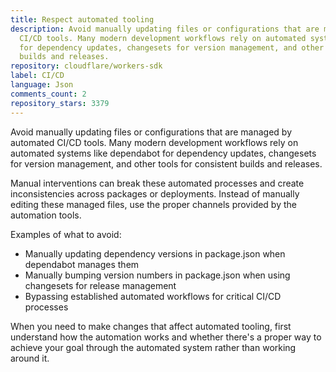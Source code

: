 ```yaml
---
title: Respect automated tooling
description: Avoid manually updating files or configurations that are managed by automated
  CI/CD tools. Many modern development workflows rely on automated systems like dependabot
  for dependency updates, changesets for version management, and other tools for consistent
  builds and releases.
repository: cloudflare/workers-sdk
label: CI/CD
language: Json
comments_count: 2
repository_stars: 3379
---
```


Avoid manually updating files or configurations that are managed by automated CI/CD tools. Many modern development workflows rely on automated systems like dependabot for dependency updates, changesets for version management, and other tools for consistent builds and releases.

Manual interventions can break these automated processes and create inconsistencies across packages or deployments. Instead of manually editing these managed files, use the proper channels provided by the automation tools.

Examples of what to avoid:
- Manually updating dependency versions in package.json when dependabot manages them
- Manually bumping version numbers in package.json when using changesets for release management
- Bypassing established automated workflows for critical CI/CD processes

When you need to make changes that affect automated tooling, first understand how the automation works and whether there's a proper way to achieve your goal through the automated system rather than working around it.